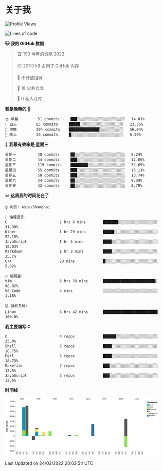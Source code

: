 # 关于我

<!--START_SECTION:waka-->
![Profile Views](http://img.shields.io/badge/%E4%B8%AA%E4%BA%BA%E5%B0%81%E9%9D%A2%E8%A7%82%E7%9C%8B%E6%AC%A1%E6%95%B0-14-blue)

![Lines of code](https://img.shields.io/badge/%E4%BB%8E%E3%80%8C%E4%BD%A0%E5%A5%BD%E4%B8%96%E7%95%8C%E3%80%8D%E6%88%91%E5%B7%B2%E7%BB%8F%E5%86%99%E4%BA%86-19%20Thousand%20%E8%A1%8C%E4%BB%A3%E7%A0%81-blue)

**🐱 我的 GitHub 数据** 

> 🏆 193 今年的贡献 2022
 > 
> 📦 207.0 kB 占用了 GitHub 内存 
 > 
> 🚫 不开放招聘
 > 
> 📜 18 公共仓库 
 > 
> 🔑 0 私人仓库  
 > 
**我是晚睡的 🦉** 

```text
🌞 早晨         51 commits     ███░░░░░░░░░░░░░░░░░░░░░░   14.01% 
🌆 白天         85 commits     █████░░░░░░░░░░░░░░░░░░░░   23.35% 
🌃 傍晚         204 commits    ██████████████░░░░░░░░░░░   56.04% 
🌙 晚上         24 commits     █░░░░░░░░░░░░░░░░░░░░░░░░   6.59%

```
📅 **我最有效率是 星期三** 

```text
星期一          30 commits     ██░░░░░░░░░░░░░░░░░░░░░░░   8.24% 
星期二          44 commits     ███░░░░░░░░░░░░░░░░░░░░░░   12.09% 
星期三          119 commits    ████████░░░░░░░░░░░░░░░░░   32.69% 
星期四          55 commits     ███░░░░░░░░░░░░░░░░░░░░░░   15.11% 
星期五          50 commits     ███░░░░░░░░░░░░░░░░░░░░░░   13.74% 
星期六          34 commits     ██░░░░░░░░░░░░░░░░░░░░░░░   9.34% 
星期天          32 commits     ██░░░░░░░░░░░░░░░░░░░░░░░   8.79%

```


📊 **这周我的时间花在了** 

```text
⌚︎ 时区: Asia/Shanghai

💬 编程语言: 
C                        2 hrs 6 mins        ███████░░░░░░░░░░░░░░░░░░   31.39% 
Other                    1 hr 29 mins        █████░░░░░░░░░░░░░░░░░░░░   22.15% 
JavaScript               1 hr 4 mins         ████░░░░░░░░░░░░░░░░░░░░░   16.03% 
Markdown                 1 hr 3 mins         ████░░░░░░░░░░░░░░░░░░░░░   15.7% 
C++                      23 mins             █░░░░░░░░░░░░░░░░░░░░░░░░   5.82%

🔥 编辑器: 
Vim                      6 hrs 38 mins       ████████████████████████░   98.82% 
VS Code                  4 mins              ░░░░░░░░░░░░░░░░░░░░░░░░░   1.18%

💻 操作系统: 
Linux                    6 hrs 42 mins       █████████████████████████   100.0%

```

**我主要编写 C** 

```text
C                        4 repos             ██████░░░░░░░░░░░░░░░░░░░   25.0% 
Shell                    3 repos             ████░░░░░░░░░░░░░░░░░░░░░   18.75% 
Perl                     3 repos             ████░░░░░░░░░░░░░░░░░░░░░   18.75% 
Makefile                 2 repos             ███░░░░░░░░░░░░░░░░░░░░░░   12.5% 
JavaScript               2 repos             ███░░░░░░░░░░░░░░░░░░░░░░   12.5%

```


**时间线**

![Chart not found](https://raw.githubusercontent.com/Arondight/Arondight/master/charts/bar_graph.png) 


 Last Updated on 24/02/2022 20:03:54 UTC
<!--END_SECTION:waka-->
